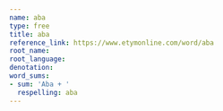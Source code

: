 ```yaml
---
name: aba
type: free
title: aba
reference_link: https://www.etymonline.com/word/aba
root_name: 
root_language: 
denotation: 
word_sums:
- sum: 'Aba + '
  respelling: aba
---
```

